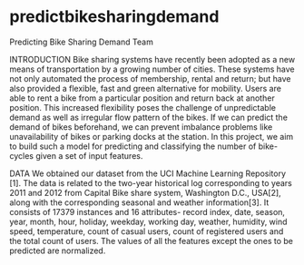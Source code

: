# predictbikesharingdemand
Predicting Bike Sharing Demand Team

INTRODUCTION
Bike sharing systems have recently been adopted as a new means of transportation by a growing number of cities. These systems have not only automated the process of membership, rental and return; but have also provided a flexible, fast and green alternative for mobility. Users are able to rent a bike from a particular position and return back at another position. This increased flexibility poses the challenge of unpredictable demand as well as irregular flow pattern of the bikes. If we can predict the demand of bikes beforehand, we can prevent imbalance problems like unavailability of bikes or parking docks at the station. In this project, we aim to build such a model for predicting and classifying the number of bike-cycles given a set of input features.

DATA
We obtained our dataset from the UCI Machine Learning Repository [1]. The data is related to the two-year historical log corresponding to years 2011 and 2012 from Capital Bike share system, Washington D.C., USA[2], along with the corresponding seasonal and weather information[3]. It consists of 17379 instances and 16 attributes- record index, date, season, year, month, hour, holiday, weekday, working day, weather, humidity, wind speed, temperature, count of casual users, count of registered users and the total count of users. The values of all the features except the ones to be predicted are normalized.

